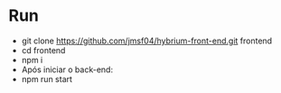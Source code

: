 # Run

- git clone https://github.com/jmsf04/hybrium-front-end.git frontend
- cd frontend
- npm i
- Após iniciar o back-end:
- npm run start
